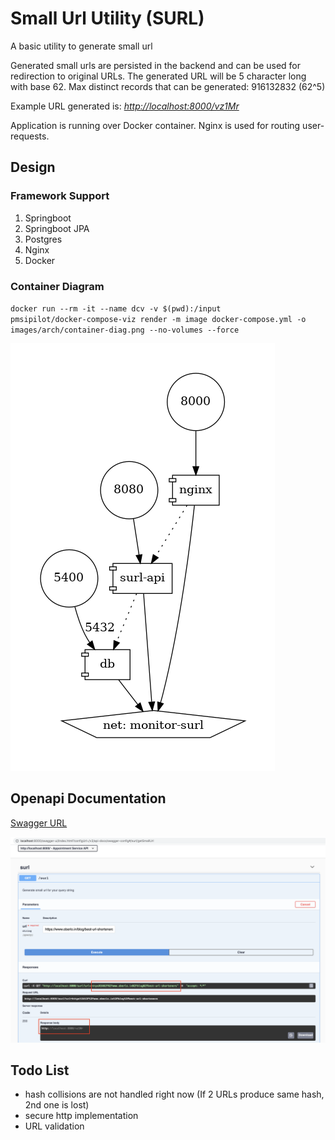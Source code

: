 <h1>Small Url Utility (SURL)</h1>

<p>A basic utility to generate small url</p>
<p>Generated small urls are persisted in the backend and can be used for redirection to original URLs. 
The generated URL will be 5 character long with base 62. Max distinct records that can be generated: 916132832 (62^5)
</p>
Example URL generated is: <u><i>http://localhost:8000/vz1Mr</i></u>

Application is running over Docker container. Nginx is used for routing user-requests.

<h2>Design</h2>

<h3>Framework Support</h3>

1. Springboot
2. Springboot JPA
3. Postgres
4. Nginx
5. Docker

<h3>Container Diagram</h3>

<code>docker run --rm -it --name dcv -v $(pwd):/input pmsipilot/docker-compose-viz render -m image docker-compose.yml -o
images/arch/container-diag.png --no-volumes --force</code>

![Container Diagram](images/arch/container-diag.png)

<h2>Openapi Documentation</h2>

[Swagger URL](http://localhost:8000/swagger-ui/index.html?configUrl=/v3/api-docs/swagger-config#)

![Swagger Image](images/swagger/surl_swagger.png)

<h2>Todo List</h2>

<ul>
<li>hash collisions are not handled right now (If 2 URLs  produce same hash, 2nd one is lost)</li>
<li>secure http implementation</li>
<li>URL validation</li>
</ul>
 
